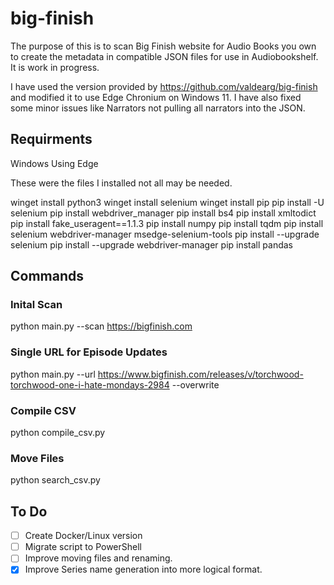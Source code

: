 # big-finish

The purpose of this is to scan Big Finish website for Audio Books you own to create the metadata in compatible JSON files for use in Audiobookshelf. It is work in progress. 

I have used the version provided by https://github.com/valdearg/big-finish and modified it to use Edge Chronium on Windows 11. I have also fixed some minor issues like Narrators not pulling all narrators into the JSON. 

## Requirments
Windows Using Edge

These were the files I installed not all may be needed.

winget install python3
winget install selenium
winget install pip
pip install -U selenium
pip install webdriver_manager
pip install bs4
pip install xmltodict
pip install fake_useragent==1.1.3
pip install numpy
pip install tqdm
pip install selenium webdriver-manager msedge-selenium-tools 
pip install --upgrade selenium 
pip install --upgrade webdriver-manager 
pip install pandas  

## Commands
### Inital Scan

python main.py --scan https://bigfinish.com

### Single URL for Episode Updates

python main.py --url https://www.bigfinish.com/releases/v/torchwood-torchwood-one-i-hate-mondays-2984 --overwrite

### Compile CSV

python compile_csv.py

### Move Files

python search_csv.py

## To Do
- [ ] Create Docker/Linux version
- [ ] Migrate script to PowerShell
- [ ] Improve moving files and renaming. 
- [X] Improve Series name generation into more logical format. 
